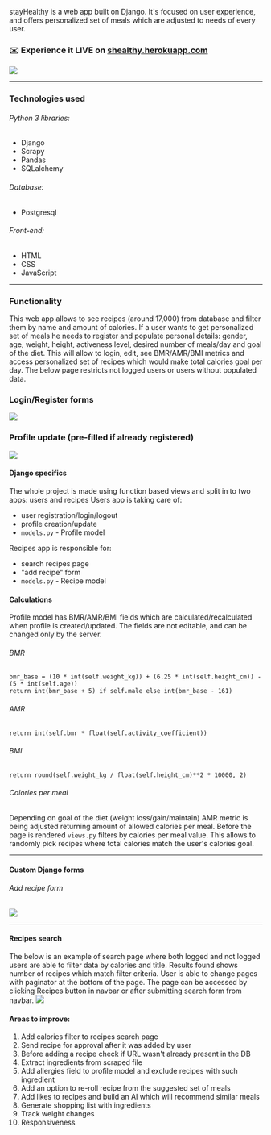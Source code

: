 stayHealthy is a web app built on Django. It's focused on user experience, and offers personalized set of meals which are adjusted to needs of 
every user.

### ✉️ Experience it LIVE on [shealthy.herokuapp.com](https://shealthy.herokuapp.com//)

![](readme/index.png)

---
### Technologies used

###### Python 3 libraries:
* Django
* Scrapy
* Pandas
* SQLalchemy
###### Database:
* Postgresql
###### Front-end:
* HTML
* CSS
* JavaScript
---
### Functionality
This web app allows to see recipes (around 17,000) from database and filter them by name and amount of calories. If a user wants to get personalized set of meals he needs to register and populate personal details: gender, age, weight, height, activeness level, desired number of meals/day and goal of the diet. This will allow to login, edit, see BMR/AMR/BMI metrics and access personalized set of recipes which would make total calories goal per day. The below page restricts not logged users or users without populated data.

### Login/Register forms
![](readme/login.gif)
### Profile update (pre-filled if already registered)
![](readme/data-update.gif)


#### Django specifics
The whole project is made using function based views and split in to two apps: users and recipes
Users app is taking care of:
* user registration/login/logout
* profile creation/update
* ```models.py``` - Profile model

Recipes app is responsible for:
* search recipes page
* "add recipe" form
* ```models.py``` - Recipe model



#### Calculations
Profile model has BMR/AMR/BMI fields which are calculated/recalculated when profile is created/updated. The fields are not editable, and can be changed only by the server.
###### BMR
```
bmr_base = (10 * int(self.weight_kg)) + (6.25 * int(self.height_cm)) - (5 * int(self.age))
return int(bmr_base + 5) if self.male else int(bmr_base - 161)
```
###### AMR
```
return int(self.bmr * float(self.activity_coefficient))
```
###### BMI
```
return round(self.weight_kg / float(self.height_cm)**2 * 10000, 2)
```
###### Calories per meal
Depending on goal of the diet (weight loss/gain/maintain) AMR metric is being adjusted returning amount of allowed calories per meal. Before the page is rendered ```views.py``` filters by calories per meal value. This allows to randomly pick recipes where total calories match the user's calories goal.

---

#### Custom Django forms
###### Add recipe form
![](readme/add-recipe.png)

---

#### Recipes search
The below is an example of search page where both logged and not logged users are able to filter data by calories and title. Results found shows number of recipes which match filter criteria. User is able to change pages with paginator at the bottom of the page. The page can be accessed by clicking Recipes button in navbar or after submitting search form from navbar.
![](readme/search.gif)


#### Areas to improve:
1) Add calories filter to recipes search page
2) Send recipe for approval after it was added by user
3) Before adding a recipe check if URL wasn't already present in the DB
4) Extract ingredients from scraped file
5) Add allergies field to profile model and exclude recipes with such ingredient
6) Add an option to re-roll recipe from the suggested set of meals
7) Add likes to recipes and build an AI which will recommend similar meals
8) Generate shopping list with ingredients
9) Track weight changes
10) Responsiveness